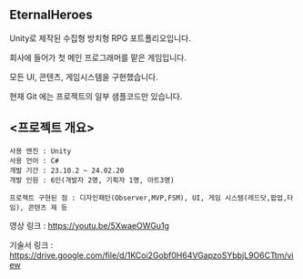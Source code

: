 ## EternalHeroes
Unity로 제작된 수집형 방치형 RPG 포트폴리오입니다.

회사에 들어가 첫 메인 프로그래머를 맡은 게임입니다.

모든 UI, 콘텐츠, 게임시스템을 구현했습니다.

현재 Git 에는 프로젝트의 일부 샘플코드만 있습니다.


## <프로젝트 개요>
    사용 엔진 : Unity
    사용 언어 : C#
    개발 기간 : 23.10.2 ~ 24.02.20 
    개발 인원 : 6인(개발자 2명, 기획자 1명, 아트3명)
 
    프로젝트 구현된 점 : 디자인패턴(Observer,MVP,FSM), UI, 게임 시스템(레드닷,팝업,타임), 콘텐츠 제 등
    
 영상  링크 : https://youtu.be/5XwaeOWGu1g

기술서 링크 : https://drive.google.com/file/d/1KCoi2Gobf0H64VGapzoSYbbjL9O6CTtm/view
